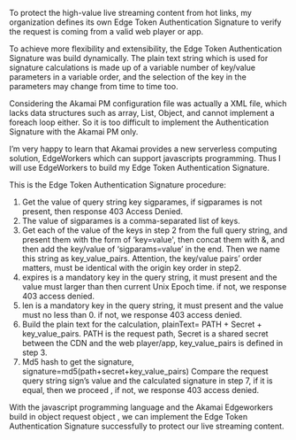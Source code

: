 To protect the high-value live streaming content from hot links, my organization defines its own Edge Token Authentication Signature to verify the request is coming from a valid web player or app.

To achieve more flexibility and extensibility, the Edge Token Authentication Signature was build dynamically. The plain text string which is used for signature calculations is made up of a variable number of key/value parameters in a variable order, and the selection of the key in the parameters may change from time to time too.

Considering the Akamai PM configuration file was actually a XML file, which lacks data structures such as array, List, Object, and cannot implement a foreach loop either. So it is too difficult to implement the Authentication Signature with the Akamai PM only. 

I’m very happy to learn that Akamai provides a new serverless computing solution, EdgeWorkers which can support javascripts programming. Thus I will use EdgeWorkers to build my Edge Token Authentication Signature.

This is the Edge Token Authentication Signature procedure:

1. Get the value of query string key sigparames, if sigparames is not present, then response 403 Access Denied.
2. The value of sigparames is a comma-separated list of keys.
3. Get each of the value of the keys in step 2 from the full query string, and present them with  the form of ‘key=value', then concat them with &, and then add the key/value of ‘sigparams=value’ in the end. Then we name this string as key_value_pairs. Attention, the key/value pairs’ order matters, must be identical with the origin key order in step2.
4. expires is a mandatory key in the query string, it must present and the value must larger than then current Unix Epoch time. if not, we response 403 access denied.
5. len is a mandatory key in the query string, it must present and the value must no less than 0.  if not, we response 403 access denied.
6. Build the plain text for the calculation,  plainText= PATH + Secret + key_value_pairs. PATH is the request path, Secret is a shared secret between the CDN and the web player/app, key_value_pairs is defined in step 3.
7. Md5 hash to get the signature, signature=md5(path+secret+key_value_pairs)
Compare the request query string sign’s value and the calculated signature in step 7, if it is equal, then we proceed , if not, we response 403 access denied.

With the javascript programming language and the Akamai Edgeworkers build in object  request object , we can implement the Edge Token Authentication Signature successfully to protect our live streaming content.

